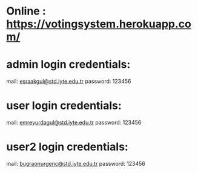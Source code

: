 # Online : https://votingsystem.herokuapp.com/
# admin login credentials: 
  mail: esraakgul@std.iyte.edu.tr
  password: 123456
# user login credentials: 
  mail: emreyurdagul@std.iyte.edu.tr
  password: 123456
# user2 login credentials:
   mail: bugraonurgenc@std.iyte.edu.tr
   password: 123456
